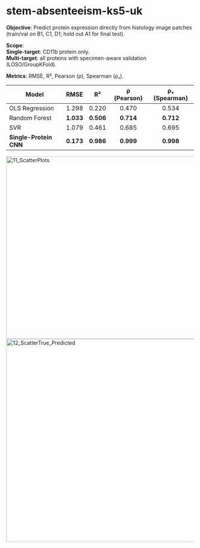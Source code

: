 # stem-absenteeism-ks5-uk
 **Objective**: Predict protein expression directly from histology image patches (train/val on B1, C1, D1; hold out A1 for final test).

**Scope**:<br/>
**Single-target**: CD11b protein only.<br/>
**Multi-target**: all proteins with specimen-aware validation (LOSO/GroupKFold).

**Metrics**: RMSE, R², Pearson (ρ), Spearman (ρₛ).

| Model                  |    RMSE   |     R²    | ρ (Pearson) | ρₛ (Spearman) |
| ---------------------- | :-------: | :-------: | :---------: | :-----------: |
| OLS Regression         |   1.298   |   0.220   |    0.470    |     0.534     |
| Random Forest          | **1.033** | **0.506** |  **0.714**  |   **0.712**   |
| SVR                    |   1.079   |   0.461   |    0.685    |     0.695     |
| **Single-Protein CNN** | **0.173** | **0.986** |  **0.999**  |   **0.998**   |

<img width="1789" height="490" alt="11_ScatterPlots" src="https://github.com/user-attachments/assets/2b4205ac-25aa-439d-a6ec-efde573fd17b" />

<img width="685" height="545" alt="12_ScatterTrue_Predicted" src="https://github.com/user-attachments/assets/eacb5123-06d0-4780-a850-4a6b183077f5" />
